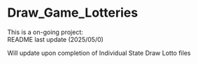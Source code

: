 # Draw_Game_Lotteries

This is a on-going project:  
README last update (2025/05/0)

Will update upon completion of Individual State Draw Lotto files



